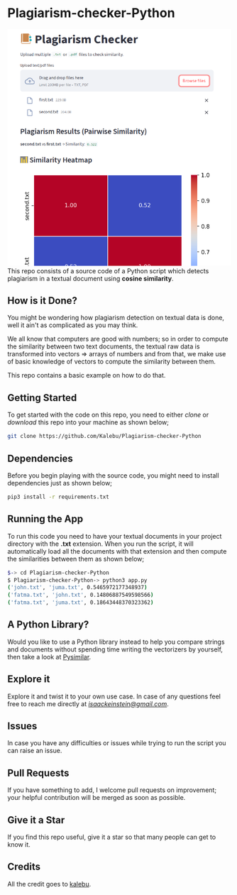 # Plagiarism-checker-Python
![image alt](https://github.com/Talha4543/Plagiarism-Matcher-Pdf-txt-NLP-Project/blob/573ac6beab252821ec97424f91046c92688578d0/1.PNG)
This repo consists of a source code of a Python script which detects plagiarism in a textual document using **cosine similarity**.


## How is it Done?

You might be wondering how plagiarism detection on textual data is done, well it ain't as complicated as you may think.

We all know that computers are good with numbers; so in order to compute the similarity between two text documents, the textual raw data is transformed into vectors => arrays of numbers and from that, we make use of basic knowledge of vectors to compute the similarity between them.

This repo contains a basic example on how to do that.


## Getting Started

To get started with the code on this repo, you need to either *clone* or *download* this repo into your machine as shown below;

```bash
git clone https://github.com/Kalebu/Plagiarism-checker-Python
```

## Dependencies

Before you begin playing with the source code, you might need to install dependencies just as shown below;

```bash
pip3 install -r requirements.txt
```

## Running the App

To run this code you need to have your textual documents in your project directory with the **.txt** extension. When you run the script, it will automatically load all the documents with that extension and then compute the similarities between them as shown below;

```bash
$-> cd Plagiarism-checker-Python
$ Plagiarism-checker-Python-> python3 app.py
('john.txt', 'juma.txt', 0.5465972177348937)
('fatma.txt', 'john.txt', 0.14806887549598566)
('fatma.txt', 'juma.txt', 0.18643448370323362)

```

## A Python Library?

Would you like to use a Python library instead to help you compare strings and documents without spending time writing the vectorizers by yourself, then take a look at [Pysimilar](https://github.com/Kalebu/pysimilar).

## Explore it 

Explore it and twist it to your own use case. In case of any questions feel free to reach me directly at *isaackeinstein@gmail.com*.

## Issues

In case you have any difficulties or issues while trying to run the script
you can raise an issue. 

## Pull Requests

If you have something to add, I welcome pull requests on improvement; your helpful contribution will be merged as soon as possible.

## Give it a Star

If you find this repo useful, give it a star so that many people can get to know it.

## Credits

All the credit goes to [kalebu](https://github.com/kalebu).
